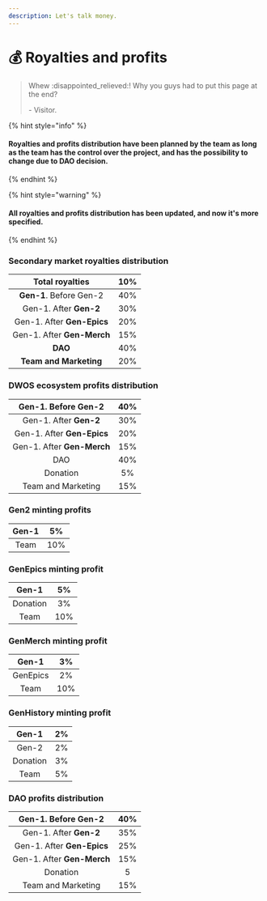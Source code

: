 ```yaml
---
description: Let's talk money.
---
```


# 💰 Royalties and profits

> Whew :disappointed\_relieved:! Why you guys had to put this page at the end?
>
> \- Visitor.

{% hint style="info" %}
#### Royalties and profits distribution have been planned by the team as long as the team has the control over the project, and has the possibility to change due to DAO decision.
{% endhint %}

{% hint style="warning" %}
#### All royalties and profits distribution has been updated, and now it's more specified.
{% endhint %}

### Secondary market royalties distribution

|     **Total royalties**    | **10%** |
| :------------------------: | :-----: |
|   **Gen-1**. Before Gen-2  |   40%   |
|   Gen-1. After **Gen-2**   |   30%   |
| Gen-1. After **Gen-Epics** |   20%   |
| Gen-1. After **Gen-Merch** |   15%   |
|           **DAO**          |   40%   |
|   **Team and Marketing**   |   20%   |

### DWOS ecosystem profits distribution

|   **Gen-1**. Before Gen-2  | 40% |
| :------------------------: | :-: |
|   Gen-1. After **Gen-2**   | 30% |
| Gen-1. After **Gen-Epics** | 20% |
| Gen-1. After **Gen-Merch** | 15% |
|             DAO            | 40% |
|          Donation          |  5% |
|     Team and Marketing     | 15% |

### Gen2 minting profits

| Gen-1 |  5% |
| :---: | :-: |
|  Team | 10% |

### GenEpics minting profit

|   Gen-1  |  5% |
| :------: | :-: |
| Donation |  3% |
|   Team   | 10% |

### GenMerch minting profit

|   Gen-1  |  3% |
| :------: | :-: |
| GenEpics |  2% |
|   Team   | 10% |

### GenHistory minting profit

|   Gen-1  |  2% |
| :------: | :-: |
|   Gen-2  |  2% |
| Donation |  3% |
|   Team   |  5% |

### DAO profits distribution

|   **Gen-1**. Before Gen-2  | 40% |
| :------------------------: | :-: |
|   Gen-1. After **Gen-2**   | 35% |
| Gen-1. After **Gen-Epics** | 25% |
| Gen-1. After **Gen-Merch** | 15% |
|          Donation          |  5  |
|     Team and Marketing     | 15% |
